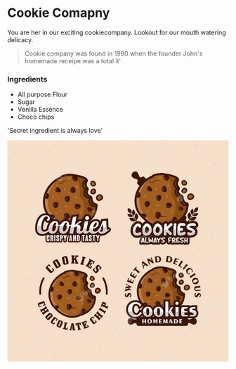 # Cookie Comapny
You are her in our exciting cookiecompany. Lookout for our mouth watering delicacy.

> Cookie company was found in 1990 when the founder John's homemade receipe was a total it'

### **Ingredients**
- All purpose Flour
- Sugar
- Venilla Essence
- Choco chips


'Secret ingredient is always love'

![cookie](cookie.png)